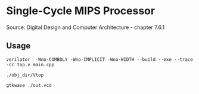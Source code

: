 # Single-Cycle MIPS Processor

Source: Digital Design and Computer Architecture - chapter 7.6.1

## Usage

```
verilator  -Wno-COMBDLY -Wno-IMPLICIT -Wno-WIDTH --build --exe --trace -cc top.v main.cpp
```
```
./obj_dir/Vtop
```
```
gtkwave ./out.vcd
```